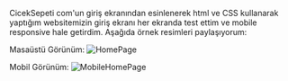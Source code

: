 CicekSepeti com'un giriş ekranından esinlenerek html ve CSS kullanarak yaptığım websitemizin giriş ekranı her ekranda test ettim ve mobile responsive hale getirdim. Aşağıda örnek resimleri paylaşıyorum:

Masaüstü Görünüm:
![HomePage](https://user-images.githubusercontent.com/112949938/232906102-8becaecb-aea6-4d35-89d2-1b21cf29f4f8.PNG)

Mobil Görünüm:
![MobileHomePage](https://user-images.githubusercontent.com/112949938/232906113-d2de2f4c-e341-40c6-bff6-8bcfa41bfdc4.PNG)
